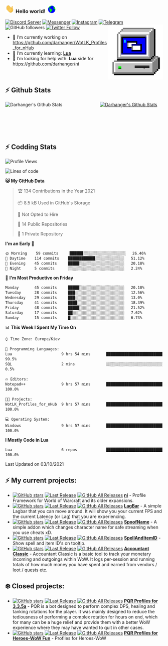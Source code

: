 ### <img src="https://github.com/darhanger/darhanger/blob/master/Assets/Hi.gif" width="29px"> **Hello world!** &nbsp;<img src="https://github.com/darhanger/darhanger/blob/master/Assets/Earth.gif" width="24px">
[![Discord Server](https://img.shields.io/badge/Discord-7289DA?style=flat-squaree&logo=discord&logoColor=black&color=white)](https://discord.gg/xBFKJc6QRr)
[![Messenger](https://img.shields.io/badge/Messenger-00B2FF?style=flat-squaree&logo=messenger&logoColor=black&color=white)](http://m.me/darhanger)
[![Instagram](https://img.shields.io/badge/Instagram-E4405F?style=flat-squaree&logo=instagram&logoColor=black&color=white)](https://www.instagram.com/darhanger/)
[![Telegram](https://img.shields.io/badge/Telegram-2CA5E0?style=flat-squaree&logo=telegram&logoColor=black&color=white)](http://r.me/darhanger)
![GitHub followers](https://img.shields.io/github/followers/darhanger?label=Follow&style=social)
[![Twitter Follow](https://img.shields.io/twitter/follow/darhanger?label=Follow)](https://twitter.com/intent/follow?screen_name=darhanger)
<img align="right" alt="PC GIF" src="https://github.com/darhanger/darhanger/blob/master/Assets/PC.gif" width="175" />

<p>

 - 🔭 I’m currently working on https://github.com/darhanger/WotLK_Profiles_for_nHub
 - 🌱 I’m currently learning: **[Lua](https://www.lua.org/)**
 - 🤔 I’m looking for help with: **Lua** side for https://github.com/darhanger/ni
 
</p>

<br>

## :zap: Github Stats

<a href="https://github.com/darhanger">
  <img align="left" src="https://github-readme-stats.vercel.app/api?username=darhanger&show_icons=true&title_color=c9d1d9&icon_color=58a6da&text_color=c9d1d9&bg_color=0d1117&hide=issues" alt="Darhanger's Github Stats" width="60%">
 </a>
 
 <a href="https://github.com/darhanger">
 <img src="https://github-readme-stats.vercel.app/api/top-langs/?username=darhanger&show_icons=true&title_color=c9d1d9&icon_color=58a6da&text_color=c9d1d9&bg_color=0d1117" alt="Darhanger's Github Stats" width="35%">
 </a>

<br> <br> <br> <br> 
## :zap: Codding Stats

<!--START_SECTION:waka-->
![Profile Views](http://img.shields.io/badge/Profile%20Views-100-blue)

![Lines of code](https://img.shields.io/badge/From%20Hello%20World%20I%27ve%20Written-98292%20lines%20of%20code-blue)

**🐱 My GitHub Data** 

> 🏆 134 Contributions in the Year 2021
 > 
> 📦 8.5 kB Used in GitHub's Storage 
 > 
> 🚫 Not Opted to Hire
 > 
> 📜 14 Public Repositories 
 > 
> 🔑 1 Private Repository 
 > 
**I'm an Early 🐤** 

```text
🌞 Morning    59 commits     ██████░░░░░░░░░░░░░░░░░░░   26.46% 
🌆 Daytime    114 commits    ████████████░░░░░░░░░░░░░   51.12% 
🌃 Evening    45 commits     █████░░░░░░░░░░░░░░░░░░░░   20.18% 
🌙 Night      5 commits      ░░░░░░░░░░░░░░░░░░░░░░░░░   2.24%

```
📅 **I'm Most Productive on Friday** 

```text
Monday       45 commits     █████░░░░░░░░░░░░░░░░░░░░   20.18% 
Tuesday      28 commits     ███░░░░░░░░░░░░░░░░░░░░░░   12.56% 
Wednesday    29 commits     ███░░░░░░░░░░░░░░░░░░░░░░   13.0% 
Thursday     41 commits     ████░░░░░░░░░░░░░░░░░░░░░   18.39% 
Friday       48 commits     █████░░░░░░░░░░░░░░░░░░░░   21.52% 
Saturday     17 commits     ██░░░░░░░░░░░░░░░░░░░░░░░   7.62% 
Sunday       15 commits     █░░░░░░░░░░░░░░░░░░░░░░░░   6.73%

```


📊 **This Week I Spent My Time On** 

```text
⌚︎ Time Zone: Europe/Kiev

💬 Programming Languages: 
Lua                      9 hrs 54 mins       █████████████████████████   99.5% 
SQL                      2 mins              ░░░░░░░░░░░░░░░░░░░░░░░░░   0.5%

🔥 Editors: 
Notepad++                9 hrs 57 mins       █████████████████████████   100.0%

🐱‍💻 Projects: 
WotLK_Profiles_for_nHub  9 hrs 57 mins       █████████████████████████   100.0%

💻 Operating System: 
Windows                  9 hrs 57 mins       █████████████████████████   100.0%

```

**I Mostly Code in Lua** 

```text
Lua                      6 repos             █████████████████████████   100.0%

```



 Last Updated on 03/10/2021
<!--END_SECTION:waka-->

## :zap: My current projects:
- [![GitHub stars](https://img.shields.io/github/stars/darhanger/ni?style=flat-square)](https://github.com/darhanger/ni)
[![Last Release](https://img.shields.io/github/v/release/darhanger/ni?style=flat-square)](https://github.com/darhanger/ni)
[![GitHub All Releases](https://img.shields.io/github/downloads/darhanger/ni/total?style=flat-square)](https://github.com/darhanger/ni/releases)
 [**ni**](https://github.com/darhanger/ni)  - Profile Framework for World of Warcraft and its older expansions.
- [![GitHub stars](https://img.shields.io/github/stars/darhanger/LagBar?style=flat-square)](https://github.com/darhanger/LagBar)
[![Last Release](https://img.shields.io/github/v/release/darhanger/LagBar?style=flat-square)](https://github.com/darhanger/LagBar)
[![GitHub All Releases](https://img.shields.io/github/downloads/darhanger/LagBar/total?style=flat-square)](https://github.com/darhanger/LagBar/releases)
 [**LagBar**](https://github.com/darhanger/LagBar)  - A simple Lagbar that you can move around. It will show you your current FPS and the current Latency (or Lag) that you are experiencing.
 - [![GitHub stars](https://img.shields.io/github/stars/darhanger/SpoofName?style=flat-square)](https://github.com/darhanger/SpoofName)
[![Last Release](https://img.shields.io/github/v/release/darhanger/SpoofName?style=flat-square)](https://github.com/darhanger/SpoofName)
[![GitHub All Releases](https://img.shields.io/github/downloads/darhanger/SpoofName/total?style=flat-square)](https://github.com/darhanger/SpoofName/releases)
 [**SpoofName**](https://github.com/darhanger/SpoofName)  - A simple addon which changes character name for safe streaming when you use cheats xD.
 - [![GitHub stars](https://img.shields.io/github/stars/darhanger/SpellAndItemID?style=flat-square)](https://github.com/darhanger/SpellAndItemID)
[![Last Release](https://img.shields.io/github/v/release/darhanger/SpellAndItemID?style=flat-square)](https://github.com/darhanger/SpellAndItemID)
[![GitHub All Releases](https://img.shields.io/github/downloads/darhanger/SpellAndItemID/total?style=flat-square)](https://github.com/darhanger/SpellAndItemID/releases)
 [**SpellAndItemID**](https://github.com/darhanger/SpellAndItemID)  - Show spell and item ID's on tooltip.
  - [![GitHub stars](https://img.shields.io/github/stars/darhanger/Accountant_Classic?style=flat-square)](https://github.com/darhanger/Accountant_Classic)
[![Last Release](https://img.shields.io/github/v/release/darhanger/Accountant_Classic?style=flat-square)](https://github.com/darhanger/Accountant_Classic)
[![GitHub All Releases](https://img.shields.io/github/downloads/darhanger/Accountant_Classic/total?style=flat-square)](https://github.com/darhanger/Accountant_Classic/releases)
 [**Accountant Classic**](https://github.com/darhanger/Accountant_Classic)  - Accountant Classic is a basic tool to track your monetary incoming and outgoings within WoW. It logs per-session and running totals of how much money you have spent and earned from vendors / loot / quests etc.
## :snowflake: Closed projects:
  - [![GitHub stars](https://img.shields.io/github/stars/darhanger/PQR_DarhangeR_3.3.5a?style=flat-square)](https://github.com/darhanger/PQR_DarhangeR_3.3.5a)
[![Last Release](https://img.shields.io/github/v/release/darhanger/PQR_DarhangeR_3.3.5a?style=flat-square)](https://github.com/darhanger/PQR_DarhangeR_3.3.5a)
[![GitHub All Releases](https://img.shields.io/github/downloads/darhanger/PQR_DarhangeR_3.3.5a/total?style=flat-square)](https://github.com/darhanger/PQR_DarhangeR_3.3.5a/releases)
 [**PQR Profiles for 3.3.5a**](https://github.com/darhanger/PQR_DarhangeR_3.3.5a)  - PQR is a bot designed to perform complex DPS, healing and tanking rotations for the player. It was mainly designed to reduce the tediousness of performing a complex rotation for hours on end, which for many can be a huge relief and provide them with a better WoW experience where they may have wanted to quit in other cases.
   - [![GitHub stars](https://img.shields.io/github/stars/darhanger/PQR_H-WoW?style=flat-square)](https://github.com/darhanger/PQR_H-WoW)
[![Last Release](https://img.shields.io/github/v/release/darhanger/PQR_H-WoW?style=flat-square)](https://github.com/darhanger/PQR_H-WoW)
[![GitHub All Releases](https://img.shields.io/github/downloads/darhanger/PQR_H-WoW/total?style=flat-square)](https://github.com/darhanger/PQR_H-WoW/releases)
 [**PQR Profiles for Heroes-WoW Fun**](https://github.com/darhanger/PQR_H-WoW)  - Profiles for Heroes-WoW
